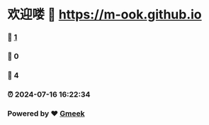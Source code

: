 # 欢迎喽 :link: https://m-ook.github.io 
### :page_facing_up: [1](https://m-ook.github.io/tag.html) 
### :speech_balloon: 0 
### :hibiscus: 4 
### :alarm_clock: 2024-07-16 16:22:34 
### Powered by :heart: [Gmeek](https://github.com/Meekdai/Gmeek)
